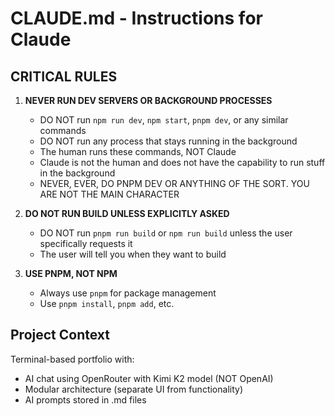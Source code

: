 # CLAUDE.md - Instructions for Claude

## CRITICAL RULES

1. **NEVER RUN DEV SERVERS OR BACKGROUND PROCESSES**
   - DO NOT run `npm run dev`, `npm start`, `pnpm dev`, or any similar commands
   - DO NOT run any process that stays running in the background
   - The human runs these commands, NOT Claude
   - Claude is not the human and does not have the capability to run stuff in the background
   - NEVER, EVER, DO PNPM DEV OR ANYTHING OF THE SORT. YOU ARE NOT THE MAIN CHARACTER

2. **DO NOT RUN BUILD UNLESS EXPLICITLY ASKED**
   - DO NOT run `pnpm run build` or `npm run build` unless the user specifically requests it
   - The user will tell you when they want to build

3. **USE PNPM, NOT NPM**
   - Always use `pnpm` for package management
   - Use `pnpm install`, `pnpm add`, etc.

## Project Context

Terminal-based portfolio with:
- AI chat using OpenRouter with Kimi K2 model (NOT OpenAI)
- Modular architecture (separate UI from functionality)
- AI prompts stored in .md files